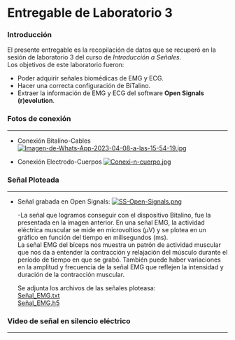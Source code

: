 # Entregable de Laboratorio 3
### Introducción
El presente entregable es la recopilación de datos que se recuperó en la sesión de laboratorio 3 del curso de *Introducción a Señales*.\
Los objetivos de este laboratorio fueron:
* Poder adquirir señales biomédicas de EMG y ECG.
* Hacer una correcta configuración de BiTalino.
* Extraer la información de EMG y ECG del software **Open Signals (r)evolution**.


### Fotos de conexión
---
* Conexión Bitalino-Cables
[![Imagen-de-Whats-App-2023-04-08-a-las-15-54-19.jpg](https://i.postimg.cc/NM5D3mZM/Imagen-de-Whats-App-2023-04-08-a-las-15-54-19.jpg)](https://postimg.cc/5YW8vY4d)

* Conexión Electrodo-Cuerpos
[![Conexi-n-cuerpo.jpg](https://i.postimg.cc/W3fks9c6/Conexi-n-cuerpo.jpg)](https://postimg.cc/9RZMpYMr)

### Señal Ploteada
---
* Señal grabada en Open Signals:
[![SS-Open-Signals.png](https://i.postimg.cc/D0Lqvtdk/SS-Open-Signals.png)](https://postimg.cc/4H4Kw2SB)

    -La señal que logramos conseguir con el dispositivo Bitalino, fue la presentada en la imagen anterior.
    En una señal EMG, la actividad eléctrica muscular se mide en microvoltios (µV) y se plotea en un gráfico en función del tiempo en milisegundos (ms).\
    La señal EMG del bíceps nos muestra un patrón de actividad muscular que nos da a entender la contracción y relajación del músculo durante el período de tiempo en que se grabó. También puede haber variaciones en la amplitud y frecuencia de la señal EMG que reflejen la intensidad y duración de la contracción muscular.

    Se adjunta los archivos de las señales ploteasa:\
    [Señal_EMG.txt](Documentación/Señal_EMG.txt)  
    [Señal_EMG.h5](Documentación/Señal_EMG.h5)

### Video de señal en silencio eléctrico
---


